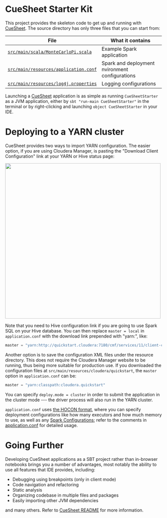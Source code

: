 CueSheet Starter Kit
====================

This project provides the skeleton code to get up and running with [CueSheet](https://github.com/kakao/cuesheet). The source directory has only three files that you can start from:

| File | What it contains |
|------|------------------|
| [`src/main/scala/MonteCarloPi.scala`](src/main/scala/MonteCarloPi.scala) | Example Spark application |
| [`src/main/resources/application.conf`](src/main/resources/application.conf) | Spark and deployment nvironment configurations |
| [`src/main/resources/log4j.properties`](src/main/resources/log4j.properties) | Logging configurations |

Launching a [CueSheet](https://github.com/kakao/cuesheet) application is as simple as running `CueSheetStarter` as a JVM application, either by `sbt "run-main CueSheetStarter"` in the terminal or by right-clicking and launching `object CueSheetStarter` in your IDE.

Deploying to a YARN cluster
===

CueSheet provides two ways to import YARN configuration. The easier option, if you are using Cloudera Manager, is pasting the "Download Client Configuration" link at your YARN or Hive status page:

<img src="http://i.imgur.com/iFxvJda.png" width="500">

Note that you need to Hive configuration link if you are going to use Spark SQL on your Hive database. You can then replace `master = local` in `application.conf` with the download link prepended with "yarn:", like:

```js
master = "yarn:http://quickstart.cloudera:7180/cmf/services/11/client-config"
```

Another option is to save the configuration XML files under the resource directory. This does not require the Cloudera Manager website to be running, thus being more suitable for production use. If you downloaded the configuration files at `src/main/resources/cloudera/quickstart`, the `master` option in `application.conf` can be:

```js
master = "yarn:classpath:cloudera.quickstart"
```

You can specify `deploy.mode = cluster` in order to submit the application in the cluster mode --- the driver process will also run in the YARN cluster.

`application.conf` uses [the HOCON format](https://github.com/typesafehub/config/blob/master/HOCON.md), where you can specify deployment configurations like how many executors and how much memory to use, as well as any [Spark Configurations](http://spark.apache.org/docs/latest/configuration.html); refer to the comments in [application.conf](src/main/resources/application.conf) for detailed usage.

Going Further
=============

Developing CueSheet applications as a SBT project rather than in-browser notebooks brings you a number of advantages, most notably the ability to use all features that IDE provides, including:

- Debugging using breakpoints (only in client mode)
- Code navigation and refactoring
- Static analysis
- Organizing codebase in multiple files and packages
- Easily importing other JVM dependencies

and many others. Refer to [CueSheet README](https://github.com/kakao/cuesheet) for more information.
